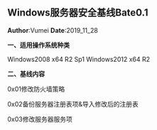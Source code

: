 ## Windows服务器安全基线Bate0.1
**Author**:Vumei
**Date**:2019_11_28

**一、适用操作系统种类**


Windows2008 x64 R2 Sp1
Windows2012 x64  R2

**二、基线内容**

0x01修改防火墙策略

0x02备份服务器注册表项&导入修改后的注册表

0x03修改服务器服务项

